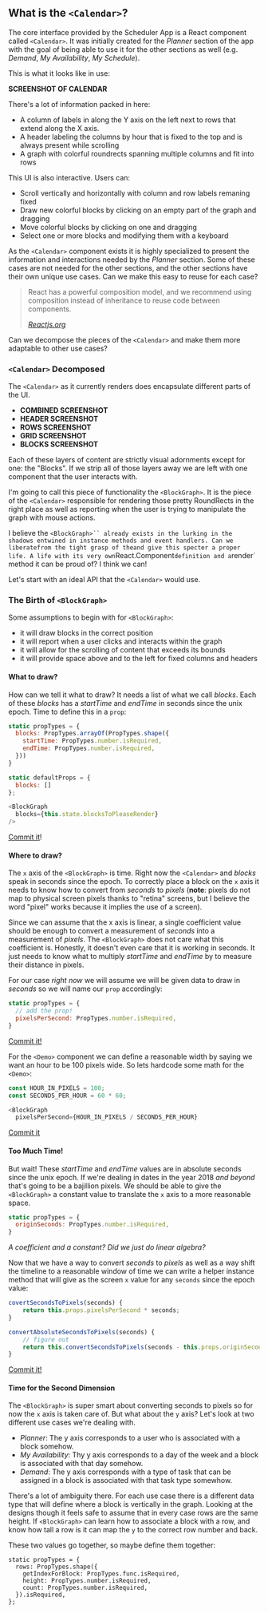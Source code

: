 ## What is the `<Calendar>`?

The core interface provided by the Scheduler App is a React component called `<Calendar>`. It was initially created for the _Planner_ section of the app with the goal of being able to use it for the other sections as well (e.g. _Demand_, _My Availability_, _My Schedule_).

This is what it looks like in use:

__SCREENSHOT OF CALENDAR__

There's a lot of information packed in here:

- A column of labels in along the Y axis on the left next to rows that extend along the X axis.
- A header labeling the columns by hour that is fixed to the top and is always present while scrolling
- A graph with colorful roundrects spanning multiple columns and fit into rows

This UI is also interactive. Users can:

- Scroll vertically and horizontally with column and row labels remaning fixed
- Draw new colorful blocks by clicking on an empty part of the graph and dragging
- Move colorful blocks by clicking on one and dragging
- Select one or more blocks and modifying them with a keyboard

As the `<Calendar>` component exists it is highly specialized to present the information and interactions needed by the _Planner_ section. Some of these cases are not needed for the other sections, and the other sections have their own unique use cases. Can we make this easy to reuse for each case?

> React has a powerful composition model, and we recommend using composition instead of inheritance to reuse code between components.
>
> <cite>[Reactjs.org][reuse]</cite>

[reuse]: https://reactjs.org/docs/composition-vs-inheritance.html

Can we decompose the pieces of the `<Calendar>` and make them more adaptable to other use cases?

### `<Calendar>` Decomposed

The `<Calendar>` as it currently renders does encapsulate different parts of the UI.

- __COMBINED SCREENSHOT__
- __HEADER SCREENSHOT__
- __ROWS SCREENSHOT__
- __GRID SCREENSHOT__
- __BLOCKS SCREENSHOT__

Each of these layers of content are strictly visual adornments except for one: the "Blocks". If we strip all of those layers away we are left with one component that the user interacts with.

I'm going to call this piece of functionality the `<BlockGraph>`. It is the piece of the `<Calendar>` responsible for rendering those pretty RoundRects in the right place as well as reporting when the user is trying to manipulate the graph with mouse actions.

I believe the `<BlockGraph>`` already exists in the `<Calendar>` lurking in the shadows entwined in instance methods and event handlers. Can we liberate `<BlockGraph>` from the tight grasp of the `<Calendar>` and give this specter a proper life. A life with its very own `React.Component` definition and a `render` method it can be proud of? I think we can!

Let's start with an ideal API that the `<Calendar>` would use.

### The Birth of `<BlockGraph>`

Some assumptions to begin with for `<BlockGraph>`:
  - it will draw blocks in the correct position
  - it will report when a user clicks and interacts within the graph
  - it will allow for the scrolling of content that exceeds its bounds
  - it will provide space above and to the left for fixed columns and headers

#### What to draw?

How can we tell it what to draw? It needs a list of what we call _blocks_. Each of these _blocks_ has a _startTime_ and _endTime_ in seconds since the unix epoch. Time to define this in a `prop`:

```js
static propTypes = {
  blocks: PropTypes.arrayOf(PropTypes.shape({
    startTime: PropTypes.number.isRequired,
    endTime: PropTypes.number.isRequired,
  }))
}

static defaultProps = {
  blocks: []
};

<BlockGraph
  blocks={this.state.blocksToPleaseRender}
/>
```

[Commit it](https://github.com/beaucollins/time-graph/commit/a1918d8c812720154a1a0e5c4a146d84e360d667)!

#### Where to draw?

The `x` axis of the `<BlockGraph>` is time. Right now the `<Calendar>` and _blocks_ speak in seconds since the epoch. To correctly place a block on the `x` axis it needs to know how to convert from _seconds_ to _pixels_ (**note**: pixels do not map to physical screen pixels thanks to "retina" screens, but I believe the word "pixel" works because it implies the use of a screen).

Since we can assume that the x axis is linear, a single coefficient value should be enough to convert a measurement of _seconds_ into a measurement of _pixels_. The `<BlockGraph>` does not care what this coefficient is. Honestly, it doesn't even care that it is working in seconds. It just needs to know what to multiply _startTime_ and _endTime_ by to measure their distance in pixels.

For our case _right now_ we will assume we will be given data to draw in _seconds_ so we will name our `prop` accordingly:

```js
static propTypes = {
  // add the prop!
  pixelsPerSecond: PropTypes.number.isRequired,
}
```

[Commit it!](https://github.com/beaucollins/time-graph/commit/cc437ca9f813fe7668dccaf2046f5f5507a0d026)


For the `<Demo>` component we can define a reasonable width by saying we want an hour to be 100 pixels wide. So lets hardcode some math for the `<Demo>`:

```js
const HOUR_IN_PIXELS = 100;
const SECONDS_PER_HOUR = 60 * 60;

<BlockGraph
  pixelsPerSecond={HOUR_IN_PIXELS / SECONDS_PER_HOUR}
```

[Commit it](https://github.com/beaucollins/time-graph/commit/e954553930ffd0ccec0eb28b417c649c6af2222b)

#### Too Much Time!

But wait! These _startTime_ and _endTime_ values are in absolute seconds since the unix epoch. If we're dealing in dates in the year 2018 _and beyond_ that's going to be a bajillion pixels. We should be able to give the `<BlockGraph>` a constant value to translate the `x` axis to a more reasonable space.

```js
static propTypes = {
  originSeconds: PropTypes.number.isRequired,
}
```

_A coefficient and a constant? Did we just do linear algebra?_

Now that we have a way to convert _seconds_ to _pixels_ as well as a way shift the timeline to a reasonable window of time we can write a helper instance method that will give as the screen `x` value for any `seconds` since the epoch value:

```js
covertSecondsToPixels(seconds) {
	return this.props.pixelsPerSecond * seconds;
}

convertAbsoluteSecondsToPixels(seconds) {
	// figure out
	return this.convertSecondsToPixels(seconds - this.props.originSeconds);
}
```

[Commit it!](https://github.com/beaucollins/time-graph/commit/3811063add5eba156381f75a1033ef43ae0effb3)

#### Time for the Second Dimension

The `<BlockGraph>` is super smart about converting seconds to pixels so for now the `x` axis is taken care of. But what about the `y` axis? Let's look at two different use cases we're dealing with.

- _Planner_: The y axis corresponds to a user who is associated with a block somehow.
- _My Availability_: Thy y axis corresponds to a day of the week and a block is associated with that day somehow.
- _Demand_: The y axis corresponds with a type of task that can be assigned in a block is associated with that task type somewhow.

There's a lot of ambiguity there. For each use case there is a different data type that will define where a block is vertically in the graph. Looking at the designs though it feels safe to assume that in every case rows are the same height. If `<BlockGraph>` can learn how to associate a block with a row, and know how tall a row is it can map the `y` to the correct row number and back.

These two values go together, so maybe define them together:

```
static propTypes = {
  rows: PropTypes.shape({
    getIndexForBlock: PropTypes.func.isRequired,
    height: PropTypes.number.isRequired,
    count: PropTypes.number.isRequired,
  }).isRequired,
};


```
